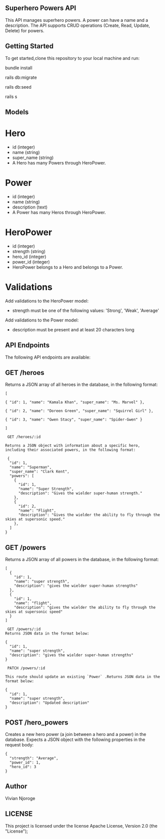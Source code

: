 ## Superhero Powers API

This API manages superhero powers. A power can have a name and a description. The API supports CRUD operations (Create, Read, Update, Delete) for powers.

## Getting Started
To get started,clone this repository to your local machine and run:

 bundle install

rails db:migrate

rails db:seed

rails s

## Models
# Hero
 * id (integer)
 * name (string)
 * super_name (string)
*  A Hero has many Powers through HeroPower.

# Power
* id (integer)
* name (string)
* description (text)
* A Power has many Heros through HeroPower.

# HeroPower
* id (integer)
* strength (string)
* hero_id (integer)
* power_id (integer)
* HeroPower belongs to a Hero and belongs to a Power.

# Validations
Add validations to the HeroPower model:

* strength must be one of the following values: 'Strong', 'Weak', 'Average'

Add validations to the Power model:

* description must be present and at least 20 characters long



## API Endpoints
The following API endpoints are available:

## GET /heroes
Returns a JSON array of all heroes in the database, in the following format:
```
[  

{ "id": 1, "name": "Kamala Khan", "super_name": "Ms. Marvel" },  

{ "id": 2, "name": "Doreen Green", "super_name": "Squirrel Girl" },  

{ "id": 3, "name": "Gwen Stacy", "super_name": "Spider-Gwen" }

]

 GET /heroes/:id

Returns a JSON object with information about a specific hero, including their associated powers, in the following format:

 {
  "id": 1,
  "name": "Superman",
  "super_name": "Clark Kent",
  "powers": [
    {
      "id": 1,
      "name": "Super Strength",
      "description": "Gives the wielder super-human strength."
    },
    {
      "id": 2,
      "name": "Flight",
      "description": "Gives the wielder the ability to fly through the skies at supersonic speed."
    },
  ]
}
```
## GET /powers 

Returns a JSON array of all powers in the database, in the following format:
```
[
  {
    "id": 1,
    "name": "super strength",
    "description": "gives the wielder super-human strengths"
  },
  {
    "id": 1,
    "name": "flight",
    "description": "gives the wielder the ability to fly through the skies at supersonic speed"
  }
]

 GET /powers/:id
Returns JSON data in the format below:

{
  "id": 1,
  "name": "super strength",
  "description": "gives the wielder super-human strengths"
}

 PATCH /powers/:id

This route should update an existing `Power` .Returns JSON data in the format below:

{
  "id": 1,
  "name": "super strength",
  "description": "Updated description"
}
```
 
 ## POST /hero_powers
Creates a new hero power (a join between a hero and a power) in the database. Expects a JSON object with the following properties in the request body:

```
{
  "strength": "Average",
  "power_id": 1,
  "hero_id": 3
}
```

## Author
Vivian Njoroge

## LICENSE
This project is licensed under the license Apache License, Version 2.0 (the "License");


